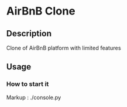# AirBnB Clone

## Description

Clone of AirBnB platform with limited features

## Usage

### How to start it

Markup : ./console.py
